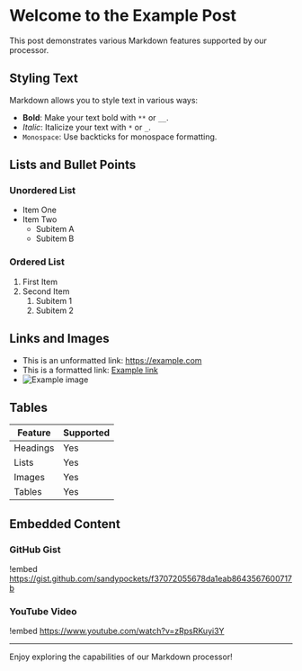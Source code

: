 # Welcome to the Example Post

This post demonstrates various Markdown features supported by our processor.

## Styling Text

Markdown allows you to style text in various ways:

- **Bold**: Make your text bold with `**` or `__`.
- _Italic_: Italicize your text with `*` or `_`.
- `Monospace`: Use backticks for monospace formatting.

## Lists and Bullet Points

### Unordered List

- Item One
- Item Two
    - Subitem A
    - Subitem B

### Ordered List

1. First Item
2. Second Item
    1. Subitem 1
    2. Subitem 2

## Links and Images

- This is an unformatted link: https://example.com
- This is a formatted link: [Example link](https://example.com)
- ![Example image](../example.png)

## Tables

| Feature   | Supported |
|-----------|-----------|
| Headings  | Yes       |
| Lists     | Yes       |
| Images    | Yes       |
| Tables    | Yes       |

## Embedded Content

### GitHub Gist

!embed https://gist.github.com/sandypockets/f37072055678da1eab8643567600717b

### YouTube Video

!embed https://www.youtube.com/watch?v=zRpsRKuyi3Y

---

Enjoy exploring the capabilities of our Markdown processor!
